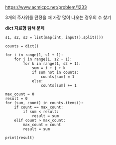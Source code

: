 https://www.acmicpc.net/problem/1233

3개의 주사위를 던졌을 때 가장 많이 나오는 경우의 수 찾기

**dict 자료형 탐색 문제**

```
s1, s2, s3 = list(map(int, input().split()))

counts = dict()

for i in range(1, s1 + 1):
    for j in range(1, s2 + 1):
        for k in range(1, s3 + 1):
            sum = i + j + k
            if sum not in counts:
                counts[sum] = 1
            else:
                counts[sum] += 1

max_count = 0
result = 0
for (sum, count) in counts.items():
    if count == max_count:
        if sum < result:
            result = sum
    elif count > max_count:
        max_count = count
        result = sum

print(result)
```
